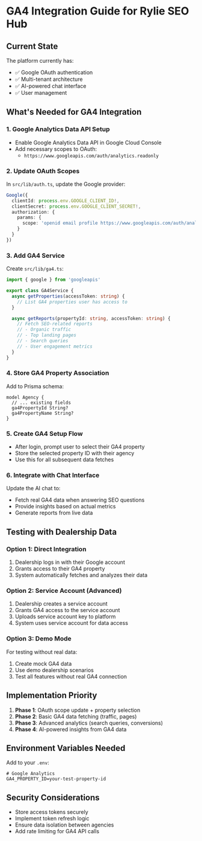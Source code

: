# GA4 Integration Guide for Rylie SEO Hub

## Current State
The platform currently has:
- ✅ Google OAuth authentication
- ✅ Multi-tenant architecture
- ✅ AI-powered chat interface
- ✅ User management

## What's Needed for GA4 Integration

### 1. Google Analytics Data API Setup
- Enable Google Analytics Data API in Google Cloud Console
- Add necessary scopes to OAuth: 
  - `https://www.googleapis.com/auth/analytics.readonly`

### 2. Update OAuth Scopes
In `src/lib/auth.ts`, update the Google provider:
```typescript
Google({
  clientId: process.env.GOOGLE_CLIENT_ID!,
  clientSecret: process.env.GOOGLE_CLIENT_SECRET!,
  authorization: {
    params: {
      scope: 'openid email profile https://www.googleapis.com/auth/analytics.readonly'
    }
  }
})
```

### 3. Add GA4 Service
Create `src/lib/ga4.ts`:
```typescript
import { google } from 'googleapis'

export class GA4Service {
  async getProperties(accessToken: string) {
    // List GA4 properties user has access to
  }

  async getReports(propertyId: string, accessToken: string) {
    // Fetch SEO-related reports
    // - Organic traffic
    // - Top landing pages
    // - Search queries
    // - User engagement metrics
  }
}
```

### 4. Store GA4 Property Association
Add to Prisma schema:
```prisma
model Agency {
  // ... existing fields
  ga4PropertyId String?
  ga4PropertyName String?
}
```

### 5. Create GA4 Setup Flow
- After login, prompt user to select their GA4 property
- Store the selected property ID with their agency
- Use this for all subsequent data fetches

### 6. Integrate with Chat Interface
Update the AI chat to:
- Fetch real GA4 data when answering SEO questions
- Provide insights based on actual metrics
- Generate reports from live data

## Testing with Dealership Data

### Option 1: Direct Integration
1. Dealership logs in with their Google account
2. Grants access to their GA4 property
3. System automatically fetches and analyzes their data

### Option 2: Service Account (Advanced)
1. Dealership creates a service account
2. Grants GA4 access to the service account
3. Uploads service account key to platform
4. System uses service account for data access

### Option 3: Demo Mode
For testing without real data:
1. Create mock GA4 data
2. Use demo dealership scenarios
3. Test all features without real GA4 connection

## Implementation Priority

1. **Phase 1**: OAuth scope update + property selection
2. **Phase 2**: Basic GA4 data fetching (traffic, pages)
3. **Phase 3**: Advanced analytics (search queries, conversions)
4. **Phase 4**: AI-powered insights from GA4 data

## Environment Variables Needed

Add to your `.env`:
```
# Google Analytics
GA4_PROPERTY_ID=your-test-property-id
```

## Security Considerations

- Store access tokens securely
- Implement token refresh logic
- Ensure data isolation between agencies
- Add rate limiting for GA4 API calls